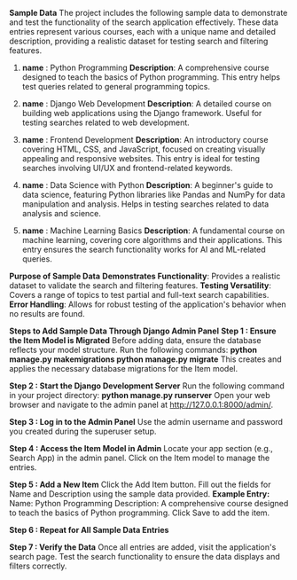 **Sample Data**
The project includes the following sample data to demonstrate and test the functionality of the search application effectively. 
These data entries represent various courses, each with a unique name and detailed description, providing a realistic dataset for testing search and filtering features.

1. **name** : Python Programming
**Description**: A comprehensive course designed to teach the basics of Python programming. This entry helps test queries related to general programming topics.

2. **name** : Django Web Development
**Description**: A detailed course on building web applications using the Django framework. Useful for testing searches related to web development.

3. **name** : Frontend Development
**Description**: An introductory course covering HTML, CSS, and JavaScript, focused on creating visually appealing and responsive websites. This entry is ideal for testing searches involving UI/UX and frontend-related keywords.

4. **name** : Data Science with Python
**Description**: A beginner's guide to data science, featuring Python libraries like Pandas and NumPy for data manipulation and analysis. Helps in testing searches related to data analysis and science.

5. **name** : Machine Learning Basics
**Description**: A fundamental course on machine learning, covering core algorithms and their applications. This entry ensures the search functionality works for AI and ML-related queries.

**Purpose of Sample Data**
**Demonstrates Functionality**: Provides a realistic dataset to validate the search and filtering features.
**Testing Versatility**: Covers a range of topics to test partial and full-text search capabilities.
**Error Handling**: Allows for robust testing of the application's behavior when no results are found.

**Steps to Add Sample Data Through Django Admin Panel**
**Step 1 : Ensure the Item Model is Migrated**
Before adding data, ensure the database reflects your model structure. Run the following commands:
      **python manage.py makemigrations
      python manage.py migrate**
This creates and applies the necessary database migrations for the Item model.

**Step 2 : Start the Django Development Server**
Run the following command in your project directory:
    **python manage.py runserver**
Open your web browser and navigate to the admin panel at http://127.0.0.1:8000/admin/.

**Step 3 : Log in to the Admin Panel**
Use the admin username and password you created during the superuser setup.

**Step 4 : Access the Item Model in Admin**
Locate your app section (e.g., Search App) in the admin panel.
Click on the Item model to manage the entries.

**Step 5 : Add a New Item**
Click the Add Item button.
Fill out the fields for Name and Description using the sample data provided.
**Example Entry:**
Name: Python Programming
Description: A comprehensive course designed to teach the basics of Python programming.
Click Save to add the item.

**Step 6 : Repeat for All Sample Data Entries**

**Step 7 : Verify the Data**
Once all entries are added, visit the application's search page. Test the search functionality to ensure the data displays and filters correctly.
